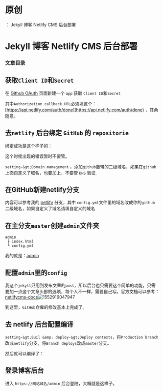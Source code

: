 # 原创
：  Jekyll 博客 Netlify CMS 后台部署

# Jekyll 博客 Netlify CMS 后台部署

### 文章目录

## 获取`Client ID`和`Secret`

在 [Github OAuth](https://github.com/settings/developers) 页面新建一个 `app` 获取 `Client ID`和`Secret`

其中`Authorization callback URL`必须填这个：[https://api.netlify.com/auth/done](https://api.netlify.com/auth/done) ，其余随意。

## 去`netlify` 后台绑定 `GitHub` 的 `repositorie`

绑定成功是这个样子的：

这个时候出现的错误暂时不要管。

`setting-&gt;Domain management` ，添加`github`自带的二级域名，如果在`github`上面自定义了域名，也要加上，不要管 `DNS` 验证.

## 在GitHub新建netlify分支

内容可以参考我的 [netlify](https://github.com/ds19991999/ds19991999.github.io/tree/netlify) 分支，其中 `config.yml`文件里的域名改成你的`github` 二级域名，如果自定义了域名请填自定义的域名

## 在主分支`master`创建`admin`文件夹

```
admin
 ├ index.html
 └ config.yml

```

我的就是：[admin](https://github.com/ds19991999/ds19991999.github.io/tree/master/admin)

## 配置`admin`里的`config`

我这个`jekyll`只用到发布文章的`post`，所以后台也只需要这个简单的功能，只需要加一点这个文章头部的选项，每个人不一样，需要自己写。官方文档可以参考：[netlifycms-docs](https://www.netlifycms.org/docs/intro/)<img alt="1552916047947"/>

到这里，`GitHub`仓库的修改基本上完成了。

## 去 netlify 后台配置编译

`setting-&gt;Buil &amp; deploy-&gt;Deploy contexts`，将`Production branch`改成`netlify`分支，将`Branch deploys`改成`master`分支。

然后就可以编译了：

## 登录博客后台

进入 `https://网站域名/admin` 后台登陆，大概就是这样子。
